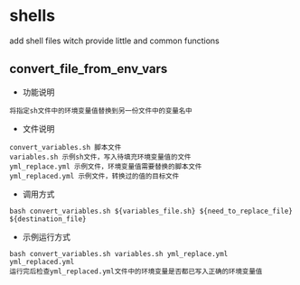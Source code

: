 # shells
add shell files witch provide little and common functions

## convert_file_from_env_vars
* 功能说明
```
将指定sh文件中的环境变量值替换到另一份文件中的变量名中
```
* 文件说明
```
convert_variables.sh 脚本文件
variables.sh 示例sh文件，写入待填充环境变量值的文件
yml_replace.yml 示例文件，环境变量值需要替换的脚本文件
yml_replaced.yml 示例文件，转换过的值的目标文件
```
* 调用方式
```
bash convert_variables.sh ${variables_file.sh} ${need_to_replace_file} ${destination_file}
```
* 示例运行方式
```
bash convert_variables.sh variables.sh yml_replace.yml yml_replaced.yml
运行完后检查yml_replaced.yml文件中的环境变量是否都已写入正确的环境变量值
```
